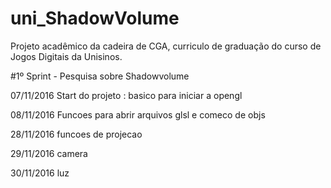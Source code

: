 # uni_ShadowVolume
Projeto acadêmico da cadeira de CGA, curriculo de graduação do curso de Jogos Digitais da Unisinos.


#1º Sprint - Pesquisa sobre Shadowvolume

07/11/2016
Start do projeto : basico para iniciar a opengl

08/11/2016
Funcoes para abrir arquivos glsl e comeco de objs

28/11/2016
funcoes de projecao

29/11/2016
camera

30/11/2016
luz